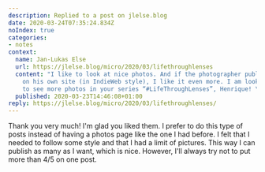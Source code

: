 ```yaml
---
description: Replied to a post on jlelse.blog
date: 2020-03-24T07:35:24.834Z
noIndex: true
categories:
- notes
context:
  name: Jan-Lukas Else
  url: https://jlelse.blog/micro/2020/03/lifethroughlenses
  content: "I like to look at nice photos. And if the photographer publishes them
    on his own site (in IndieWeb style), I like it even more. I am looking forward
    to see more photos in your series “#LifeThroughLenses”, Henrique! \U0001F60D\U0001F44D"
  published: 2020-03-23T14:46:08+01:00
reply: https://jlelse.blog/micro/2020/03/lifethroughlenses/
---
```


Thank you very much! I'm glad you liked them. I prefer to do this type of posts instead of having a photos page like the one I had before. I felt that I needed to follow some style and that I had a limit of pictures. This way I can publish as many as I want, which is nice. However, I'll always try not to put more than 4/5 on one post.
